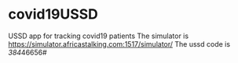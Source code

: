 # covid19USSD
USSD app for tracking covid19 patients
The simulator is https://simulator.africastalking.com:1517/simulator/
The ussd code is *384*46656#
